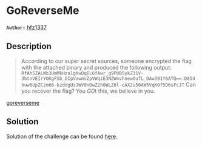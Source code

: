 # GoReverseMe

**`Author:`** [hfz1337](https://github.com/hfz1337)

## Description

> According to our super secret sources, someone encrypted the flag with the attached binary and produced the following output:
> `RfAh5ZALWb3UmMkHzalgKwOqIL6fAwr_g9PUB5ykZ31V-3btnVEIrYOKgFSb_DIpVawmsZpVWqiE3NZWnvhnewOufL_OAw391Y6ATQ==:D854huw6UpZCzm66-kzddgUz1WV0nDwZ2h0WLZ6l-cAX2u50AW5VqK0f5D6sFcJT`
> Can you recover the flag? You *GO*t this, we believe in you.

[goreverseme](goreverseme)

## Solution

Solution of the challenge can be found [here](solution/).
